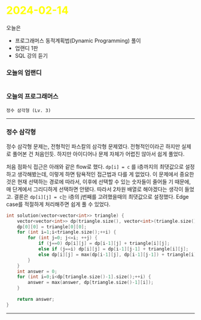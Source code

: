# <span style="color:yellow">2024-02-14</span>

오늘은
- 프로그래머스 동적계획법(Dynamic Programming) 풀이
- 업랜디 1판
- SQL 강의 듣기


### 오늘의 업랜디
```

```

### 오늘의 프로그래머스
```
정수 삼각형 (Lv. 3)
```


- - -

### 정수 삼각형
정수 삼각형 문제는, 전형적인 파스칼의 삼각형 문제였다. 전형적인이라곤 하지만 실제로 풀어본 건 처음인듯. 하지만 아이디어나 문제 자체가 어렵진 않아서 쉽게 풀었다.

처음 점화식 접근은 아래와 같은 flow로 했다.
``dp[i] = c`` 를 i층까지의 최댓값으로 설정하고 생각해봤는데, 이렇게 하면 탐욕적인 접근법과 다를 게 없었다. 이 문제에서 중요한 것은 현재 선택하는 경로에 따라서, 이후에 선택할 수 있는 숫자들이 줄어들 기 때문에, 매 단계에서 그리디하게 선택하면 안됐다. 따라서 2차원 배열로 해야겠다는 생각이 들었고. 결론은
``dp[i][j] = c``는 i층의 j번째를 고려했을때의 최댓값으로 설정했다.
Edge case를 적절하게 처리해주면 쉽게 풀 수 있었다.
```cpp
int solution(vector<vector<int>> triangle) {
    vector<vector<int>> dp(triangle.size(), vector<int>(triangle.size()));
    dp[0][0] = triangle[0][0];
    for (int i=1;i<triangle.size();++i) {
        for (int j=0; j<=i; ++j) {
            if (j==0) dp[i][j] = dp[i-1][j] + triangle[i][j];
            else if (j==i) dp[i][j] = dp[i-1][j-1] + triangle[i][j];
            else dp[i][j] = max(dp[i-1][j], dp[i-1][j-1]) + triangle[i][j];
        }
    }
    int answer = 0;
    for (int i=0;i<dp[triangle.size()-1].size();++i) {
        answer = max(answer, dp[triangle.size()-1][i]);
    }
    
    return answer;
}
```


- - -

